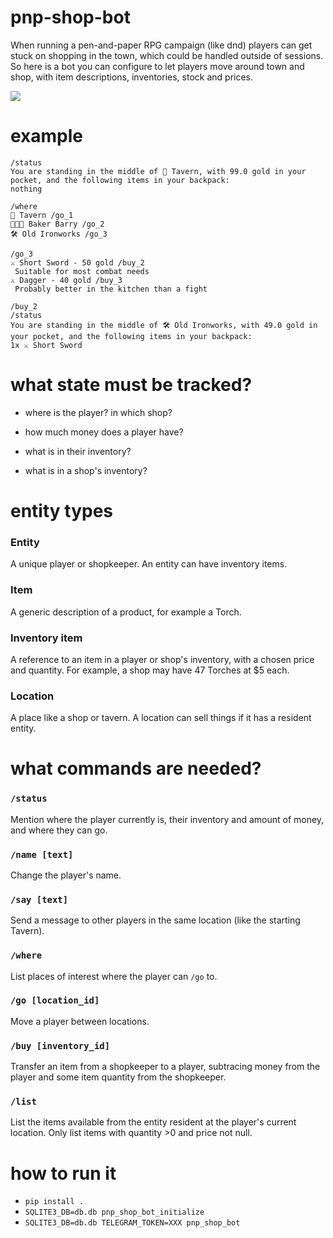 # pnp-shop-bot

When running a pen-and-paper RPG campaign (like dnd) players can get stuck on shopping in the town, which could be handled outside of sessions. So here is a bot you can configure to let players move around town and shop, with item descriptions, inventories, stock and prices.

![](https://media.giphy.com/media/CIJsP7PsWvZM4/giphy.gif)

# example

```
/status
You are standing in the middle of 🏨 Tavern, with 99.0 gold in your pocket, and the following items in your backpack:
nothing

/where
🏨 Tavern /go_1
👨🏽‍🍳 Baker Barry /go_2
🛠 Old Ironworks /go_3

/go_3
⚔️ Short Sword - 50 gold /buy_2
 Suitable for most combat needs
⚔️ Dagger - 40 gold /buy_3
 Probably better in the kitchen than a fight

/buy_2
/status
You are standing in the middle of 🛠 Old Ironworks, with 49.0 gold in your pocket, and the following items in your backpack:
1x ⚔️ Short Sword
```

# what state must be tracked?

- where is the player? in which shop?

- how much money does a player have? 

- what is in their inventory?

- what is in a shop's inventory?

# entity types

### Entity

A unique player or shopkeeper. An entity can have inventory items.

### Item

A generic description of a product, for example a Torch.

### Inventory item

A reference to an item in a player or shop's inventory, with a chosen price and quantity. For example, a shop may have 47 Torches at $5 each.

### Location

A place like a shop or tavern. A location can sell things if it has a resident entity.

# what commands are needed?

### `/status`

Mention where the player currently is, their inventory and amount of money, and where they can go.

### `/name [text]`

Change the player's name.

### `/say [text]`

Send a message to other players in the same location (like the starting Tavern).

### `/where`

List places of interest where the player can `/go` to.

### `/go [location_id]`

Move a player between locations.

### `/buy [inventory_id]`

Transfer an item from a shopkeeper to a player, subtracing money from the player and some item quantity from the shopkeeper.

### `/list` 

List the items available from the entity resident at the player's current location. Only list items with quantity >0 and price not null. 

# how to run it

- `pip install .`
- `SQLITE3_DB=db.db pnp_shop_bot_initialize`
- `SQLITE3_DB=db.db TELEGRAM_TOKEN=XXX pnp_shop_bot`


